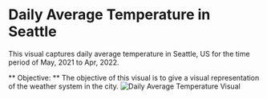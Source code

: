 # Daily Average Temperature in Seattle

This visual captures daily average temperature in Seattle, US for the time period of May, 2021 to Apr, 2022. 

** Objective: **
The objective of this visual is to give a visual representation of the weather system in the city. 
![Daily Average Temperature Visual](https://user-images.githubusercontent.com/11889034/171076077-1b38e446-a700-46b9-8b21-c1e5bb73405f.PNG)

